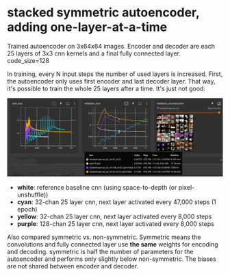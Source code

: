 
# stacked symmetric autoencoder, adding one-layer-at-a-time

Trained autoencoder on 3x64x64 images. Encoder and decoder are each 25 layers
of 3x3 cnn kernels and a final fully connected layer. code_size=128

In training, every N input steps the number of used layers is increased. First,
the autoencoder only uses first encoder and last decoder layer. That way,
it's possible to train the whole 25 layers after a time. It's just not good:

![loss plots](img/ae-stacked-64.png)

- **white**: reference baseline cnn (using space-to-depth (or pixel-unshuffle))
- **cyan**: 32-chan 25 layer cnn, next layer activated every 47,000 steps (1 epoch)
- **yellow**: 32-chan 25 layer cnn, next layer activated every 8,000 steps
- **purple**: 128-chan 25 layer cnn, next layer activated every 8,000 steps

Also compared symmetric vs. non-symmetric. Symmetric means the convolutions
and fully connected layer use **the same** weights for encoding and decoding.
symmetric is half the number of parameters for the autoencoder and performs only
slightly below non-symmetric. The biases are not shared between encoder and decoder.
